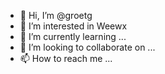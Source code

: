 - 👋 Hi, I’m @groetg
- 👀 I’m interested in Weewx
- 🌱 I’m currently learning ...
- 💞️ I’m looking to collaborate on ...
- 📫 How to reach me ...

<!---
groetg/groetg is a ✨ special ✨ repository because its `README.md` (this file) appears on your GitHub profile.
You can click the Preview link to take a look at your changes.
--->
